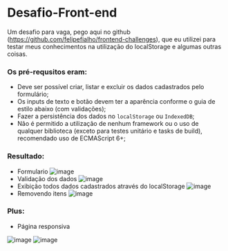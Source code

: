 # Desafio-Front-end
Um desafio para vaga, pego aqui no github (https://github.com/felipefialho/frontend-challenges), que eu utilizei para testar meus conhecimentos na utilização do localStorage e algumas outras coisas.

### Os pré-requsitos eram:
 - Deve ser possível criar, listar e excluir os dados cadastrados pelo formulário;
 - Os inputs de texto e botão devem ter a aparência conforme o guia de estilo abaixo (com validações);
 - Fazer a persistência dos dados no `localStorage` ou `IndexedDB`;
 - Não é permitido a utilização de nenhum framework ou o uso de qualquer biblioteca (exceto para testes unitário e tasks de build), recomendado uso de ECMAScript 6+;

### Resultado:
- Formulario
![image](https://user-images.githubusercontent.com/80355232/127036862-776cf467-30e4-4ba9-8e81-78bd6535f32f.png)
- Validação dos dados
![image](https://user-images.githubusercontent.com/80355232/127037057-4cef0d05-7407-45cd-ad10-75ed3abb6629.png)
- Exibição todos dados cadastrados através do localStorage
![image](https://user-images.githubusercontent.com/80355232/127036963-0a1f9aed-a54d-45bd-a7bc-5289d6ff4134.png)
- Removendo itens
![image](https://user-images.githubusercontent.com/80355232/127039627-711ca017-2f19-4fe2-83db-15766bfb3371.png)

### Plus:
- Página responsiva

![image](https://user-images.githubusercontent.com/80355232/127039832-b3537af4-39cf-4629-956c-f4d803df505a.png)
![image](https://user-images.githubusercontent.com/80355232/127039857-67b3d775-686f-4013-ab75-8232bd2353e9.png)

